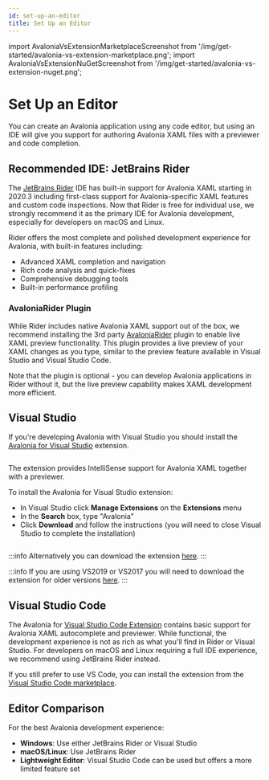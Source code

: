 ```yaml
---
id: set-up-an-editor
title: Set Up an Editor
---
```


import AvaloniaVsExtensionMarketplaceScreenshot from '/img/get-started/avalonia-vs-extension-marketplace.png';
import AvaloniaVsExtensionNuGetScreenshot from '/img/get-started/avalonia-vs-extension-nuget.png';

# Set Up an Editor

You can create an Avalonia application using any code editor, but using an IDE will give you support for authoring Avalonia XAML files with a previewer and code completion.

## Recommended IDE: JetBrains Rider

The [JetBrains Rider](https://www.jetbrains.com/rider/) IDE has built-in support for Avalonia XAML starting in 2020.3 including first-class 
support for Avalonia-specific XAML features and custom code inspections. Now that Rider is free for individual use, we strongly recommend it as the primary IDE for Avalonia development, especially for developers on macOS and Linux.

Rider offers the most complete and polished development experience for Avalonia, with built-in features including:

* Advanced XAML completion and navigation
* Rich code analysis and quick-fixes
* Comprehensive debugging tools
* Built-in performance profiling

### AvaloniaRider Plugin
While Rider includes native Avalonia XAML support out of the box, we recommend installing the 3rd party [AvaloniaRider](https://plugins.jetbrains.com/plugin/14839-avaloniarider) plugin to enable live XAML preview functionality. This plugin provides a live preview of your XAML changes as you type, similar to the preview feature available in Visual Studio and Visual Studio Code.

Note that the plugin is optional - you can develop Avalonia applications in Rider without it, but the live preview capability makes XAML development more efficient.

## Visual Studio

If you're developing Avalonia with Visual Studio you should install the [Avalonia for Visual Studio](https://marketplace.visualstudio.com/items?itemName=AvaloniaTeam.AvaloniaVS) extension.

<img className="center" src={AvaloniaVsExtensionMarketplaceScreenshot} alt="" />

The extension provides IntelliSense support for Avalonia XAML together with a previewer.

To install the Avalonia for Visual Studio extension:

- In Visual Studio click **Manage Extensions** on the **Extensions** menu
- In the **Search** box, type "Avalonia"
- Click **Download** and follow the instructions (you will need to close Visual Studio to complete the installation)

<img className="center" src={AvaloniaVsExtensionNuGetScreenshot} alt="" />

:::info
Alternatively you can download the extension [here](https://marketplace.visualstudio.com/items?itemName=AvaloniaTeam.AvaloniaVS).
:::

:::info
If you are using VS2019 or VS2017 you will need to download the extension for older versions [here](https://marketplace.visualstudio.com/items?itemName=AvaloniaTeam.AvaloniaforVisualStudio).
:::

## Visual Studio Code 
The Avalonia for [Visual Studio Code Extension](https://marketplace.visualstudio.com/items?itemName=AvaloniaTeam.vscode-avalonia) contains basic support for Avalonia XAML autocomplete and previewer. While functional, the development experience is not as rich as what you'll find in Rider or Visual Studio. For developers on macOS and Linux requiring a full IDE experience, we recommend using JetBrains Rider instead.

If you still prefer to use VS Code, you can install the extension from the [Visual Studio Code marketplace](https://marketplace.visualstudio.com/items?itemName=AvaloniaTeam.vscode-avalonia).

## Editor Comparison

For the best Avalonia development experience:

* **Windows**: Use either JetBrains Rider or Visual Studio
* **macOS/Linux**: Use JetBrains Rider
* **Lightweight Editor**: Visual Studio Code can be used but offers a more limited feature set







